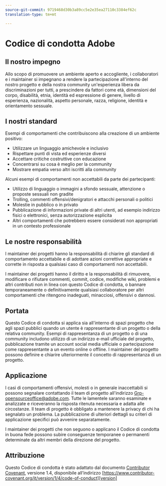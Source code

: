 ```yaml
---
source-git-commit: 9719468d30b3a89cc5e2e35ea27110c3384ef62c
translation-type: tm+mt

---
```

# Codice di condotta Adobe

## Il nostro impegno

Allo scopo di promuovere un ambiente aperto e accogliente, i 
collaboratori e i maintainer si impegnano a rendere la partecipazione all&#39;interno del nostro progetto e
della nostra community un&#39;esperienza libera da discriminazioni per tutti, a prescindere da fattori come età, dimensioni
del corpo, disabilità, etnia, identità ed espressione di genere, livello di esperienza,
nazionalità, aspetto personale, razza, religione, identità e
orientamento sessuale.

## I nostri standard

Esempi di comportamenti che contribuiscono alla creazione di un ambiente
positivo:

* Utilizzare un linguaggio amichevole e inclusivo
* Rispettare punti di vista ed esperienze diversi
* Accettare critiche costruttive con educazione
* Concentrarsi su cosa è meglio per la community
* Mostrare empatia verso altri iscritti alla community

Alcuni esempi di comportamenti non accettabili da parte dei partecipanti:

* Utilizzo di linguaggio o immagini a sfondo sessuale, attenzione o proposte sessuali non gradite
* Trolling, commenti offensivi/denigratori e attacchi personali o politici
* Molestie in pubblico o in privato
* Pubblicazione di informazioni private di altri utenti, ad esempio indirizzo fisici o
elettronici, senza autorizzazione esplicita
* Altri comportamenti che potrebbero essere considerati non appropriati in un contesto
professionale

## Le nostre responsabilità

I maintainer dei progetti hanno la responsabilità di chiarire gli standard di comportamento accettabile
e di adottare azioni correttive appropriate e corrette in
risposta a qualsiasi caso di comportamenti non accettabili.

I maintainer dei progetti hanno il diritto e la responsabilità di rimuovere, modificare o rifiutare commenti, commit, codice, modifiche wiki, problemi e altri contributi
non in linea con questo Codice di condotta, o bannare temporaneamente o
definitivamente qualsiasi collaboratore per altri comportamenti che ritengono inadeguati,
minacciosi, offensivi o dannosi.

## Portata

Questo Codice di condotta si applica sia all&#39;interno di spazi progetto che agli spazi
pubblici quando un utente è rappresentante di un progetto o della relativa community. Esempi di
rappresentanza di un progetto o di una community includono utilizzo di un indirizzo e-mail
ufficiale del progetto, pubblicazione tramite un account social media ufficiale o partecipazione come rappresentante
a un evento online o offline. I maintainer del progetto possono
definire e chiarire ulteriormente il concetto di rappresentanza di un progetto.

## Applicazione

I casi di comportamenti offensivi, molesti o in generale inaccettabili si possono segnalare contattando il team di progetto all&#39;indirizzo Grp-opensourceoffice@adobe.com. Tutte
le lamentele saranno esaminate e analizzate e riceveranno la risposta ritenuta necessaria e adatta alle circostanze. Il team di progetto è
obbligato a mantenere la privacy di chi ha segnalato un problema. 
La pubblicazione di ulteriori dettagli su criteri di applicazione specifici può avvenire separatamente.

I maintainer dei progetti che non seguono o applicano il Codice di condotta in
buona fede possono subire conseguenze temporanee o permanenti determinate da altri
membri della direzione del progetto.

## Attribuzione

Questo Codice di condotta è stato adattato dal documento [Contributor Covenant][homepage], versione 1.4,
disponibile all’indirizzo [https://www.contributor-covenant.org/it/version/1/4/code-of-conduct][version]

[homepage]: https://contributor-covenant.org
[version]: https://contributor-covenant.org/version/1/4/
